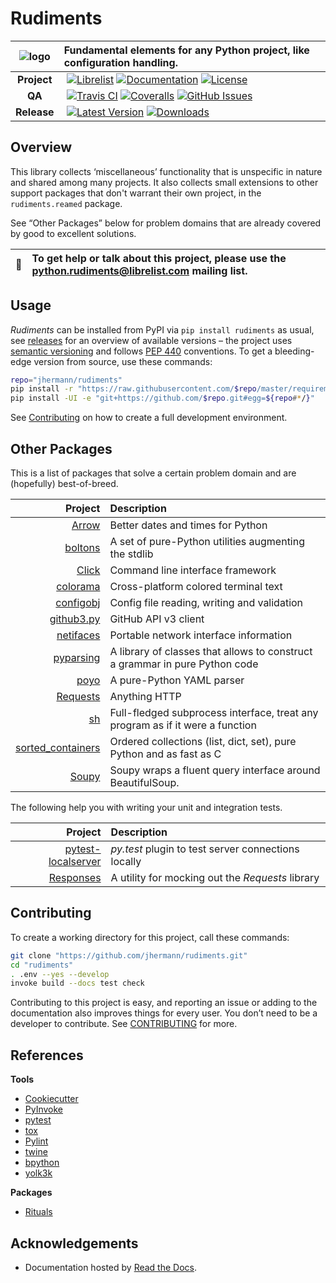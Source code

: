 # Rudiments

![logo](https://raw.githubusercontent.com/jhermann/rudiments/master/docs/img/logo.png)  | Fundamental elements for any Python project, like configuration handling.
:----: | :----
**Project** | [![Librelist](https://img.shields.io/badge/Librelist-python.rudiments-orange.svg)](http://librelist.com/browser/python.rudiments) [![Documentation](https://readthedocs.org/projects/rudiments/badge/?version=latest)](https://readthedocs.org/projects/rudiments/?badge=latest) [![License](https://img.shields.io/pypi/l/rudiments.svg)](https://github.com/jhermann/rudiments/blob/master/LICENSE)
**QA** | [![Travis CI](https://api.travis-ci.org/jhermann/rudiments.svg)](https://travis-ci.org/jhermann/rudiments) [![Coveralls](https://img.shields.io/coveralls/jhermann/rudiments.svg)](https://coveralls.io/r/jhermann/rudiments) [![GitHub Issues](https://img.shields.io/github/issues/jhermann/rudiments.svg)](https://github.com/jhermann/rudiments/issues)
**Release** | [![Latest Version](https://img.shields.io/pypi/v/rudiments.svg)](https://pypi.python.org/pypi/rudiments/) [![Downloads](https://img.shields.io/pypi/dw/rudiments.svg)](https://pypi.python.org/pypi/rudiments/)


## Overview

This library collects ‘miscellaneous’ functionality that is unspecific in nature and shared among many projects.
It also collects small extensions to other support packages that don't warrant their own project,
in the ``rudiments.reamed`` package.

See “Other Packages” below for problem domains that are already covered by good to excellent solutions.

:speech_balloon: | To get help or talk about this project, please use the python.rudiments@librelist.com mailing list.
---- | :----


## Usage

*Rudiments* can be installed from PyPI via ``pip install rudiments`` as usual,
see [releases](https://github.com/jhermann/rudiments/releases) for an overview of available versions
– the project uses [semantic versioning](http://semver.org/)
and follows [PEP 440](https://www.python.org/dev/peps/pep-0440/) conventions.
To get a bleeding-edge version from source, use these commands:

```sh
repo="jhermann/rudiments"
pip install -r "https://raw.githubusercontent.com/$repo/master/requirements.txt"
pip install -UI -e "git+https://github.com/$repo.git#egg=${repo#*/}"
```

See [Contributing](#contributing) on how to create a full development environment.


## Other Packages

This is a list of packages that solve a certain problem domain
and are (hopefully) best-of-breed.

Project | Description
----: | :----
[Arrow](https://arrow.readthedocs.io/) | Better dates and times for Python
[boltons](https://boltons.readthedocs.io/en/latest/) | A set of pure-Python utilities augmenting the stdlib
[Click](http://click.pocoo.org/) | Command line interface framework
[colorama](https://pypi.python.org/pypi/colorama) | Cross-platform colored terminal text
[configobj](http://configobj.readthedocs.io/en/latest/) | Config file reading, writing and validation
[github3.py](http://github3py.readthedocs.io/) | GitHub API v3 client
[netifaces](https://bitbucket.org/al45tair/netifaces) | Portable network interface information
[pyparsing](https://pyparsing.wikispaces.com/) | A library of classes that allows to construct a grammar in pure Python code
[poyo](https://github.com/hackebrot/poyo) | A pure-Python YAML parser
[Requests](http://docs.python-requests.org/en/latest/) | Anything HTTP
[sh](http://amoffat.github.io/sh/) | Full-fledged subprocess interface, treat any program as if it were a function
[sorted_containers](https://github.com/grantjenks/sorted_containers) | Ordered collections (list, dict, set), pure Python and as fast as C
[Soupy](http://soupy.readthedocs.io/) | Soupy wraps a fluent query interface around BeautifulSoup.


The following help you with writing your unit and integration tests.

Project | Description
----: | :----
[pytest-localserver](https://pypi.python.org/pypi/pytest-localserver) | *py.test* plugin to test server connections locally
[Responses](https://github.com/getsentry/responses) | A utility for mocking out the *Requests* library


## Contributing

To create a working directory for this project, call these commands:

```sh
git clone "https://github.com/jhermann/rudiments.git"
cd "rudiments"
. .env --yes --develop
invoke build --docs test check
```

Contributing to this project is easy, and reporting an issue or
adding to the documentation also improves things for every user.
You don’t need to be a developer to contribute.
See [CONTRIBUTING](https://github.com/jhermann/rudiments/blob/master/CONTRIBUTING.md) for more.


## References

**Tools**

* [Cookiecutter](http://cookiecutter.readthedocs.io/en/latest/)
* [PyInvoke](http://www.pyinvoke.org/)
* [pytest](http://pytest.org/latest/contents.html)
* [tox](https://tox.readthedocs.io/en/latest/)
* [Pylint](http://docs.pylint.org/)
* [twine](https://github.com/pypa/twine#twine)
* [bpython](http://docs.bpython-interpreter.org/)
* [yolk3k](https://github.com/myint/yolk#yolk)

**Packages**

* [Rituals](https://jhermann.github.io/rituals)


## Acknowledgements

* Documentation hosted by [Read the Docs](https://readthedocs.org/).
